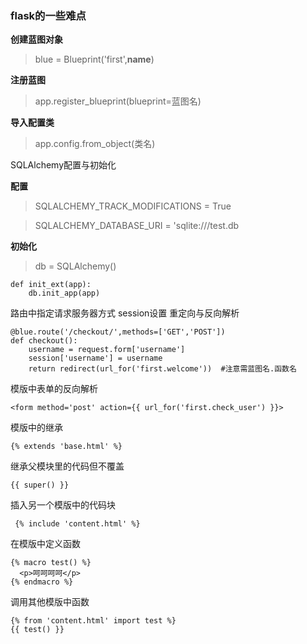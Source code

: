 ### flask的一些难点

**创建蓝图对象**

> blue = Blueprint('first',__name__)

**注册蓝图**

> app.register_blueprint(blueprint=蓝图名)

**导入配置类**

> app.config.from_object(类名)

SQLAlchemy配置与初始化

**配置**

> SQLALCHEMY_TRACK_MODIFICATIONS = True

> SQLALCHEMY_DATABASE_URI = 'sqlite:///test.db

**初始化**

> db = SQLAlchemy()

    def init_ext(app):
    	db.init_app(app)
路由中指定请求服务器方式  session设置  重定向与反向解析

    @blue.route('/checkout/',methods=['GET','POST'])
    def checkout():
    	username = request.form['username']
    	session['username'] = username
    	return redirect(url_for('first.welcome'))  #注意需蓝图名.函数名
模版中表单的反向解析

```
<form method='post' action={{ url_for('first.check_user') }}>
```

模版中的继承

```
{% extends 'base.html' %}
```

继承父模块里的代码但不覆盖

```
{{ super() }}
```

插入另一个模版中的代码块

```
 {% include 'content.html' %}
```

在模版中定义函数

```
{% macro test() %}
  <p>呵呵呵呵</p>
{% endmacro %}
```

调用其他模版中函数

```
{% from 'content.html' import test %}
{{ test() }}
```